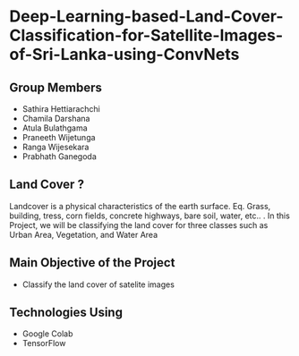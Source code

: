 # Deep-Learning-based-Land-Cover-Classification-for-Satellite-Images-of-Sri-Lanka-using-ConvNets
 
## Group Members

- Sathira Hettiarachchi
- Chamila Darshana
- Atula Bulathgama
- Praneeth Wijetunga
- Ranga Wijesekara
- Prabhath Ganegoda

## Land Cover ?

Landcover is a physical characteristics of the earth surface. Eq. Grass, building, tress, corn fields, concrete highways, bare soil, water, etc.. . In this Project, we will be classifying the land cover for three classes such as Urban Area, Vegetation, and Water Area


## Main Objective  of the Project
- Classify the land cover of satelite images 

## Technologies Using
- Google Colab
- TensorFlow 


